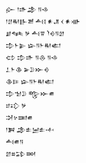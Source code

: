 <div class='block'>
<div class='line'>𒅎 𒁹𒈥𒂁 𒀀𒈾</div>
<div class='line'>𒁹𒆪𒊑𒃲𒍪 𒋀𒋙 𒀭𒂗 𒌋 𒀭𒀝</div>
<div class='line'>𒋗𒈝 𒃻 𒋀𒐊 𒇺𒀪𒀀𒇻</div>
<div class='line'>𒄠𒈨𒉌 𒇽𒀀𒈨𒊑𒅗</div>
<div class='line'>𒌌 𒄠𒈥 𒀀𒁲 𒀀𒈾</div>
<div class='line'>𒁇𒈨𒆠 𒅕𒊒𒁍𒀪</div>
<div class='line'>𒆠𒄿 𒇽𒀀𒈨𒊑𒅗</div>
<div class='line'>𒄠𒈠𒊒 𒈜𒁍𒌑</div>
<div class='line'>𒄑𒃾 𒃻</div>
<div class='line'>𒋫𒆳𒌅𒌑</div>
<div class='line'>𒁹𒀉 𒂁𒉺𒅁𒉺𒋾</div>
<div class='line'>𒋀𒌑𒀀</div>
<div class='line'>𒇻𒊺𒁉𒇷</div>
</div>